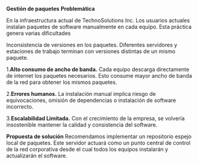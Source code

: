 **Gestión de paquetes** 
__Problemática__

En la infraestructura actual de TechnoSolutions Inc. Los usuarios actuales instalan paquetes de software manualmente en cada equipo. Esta práctica genera varias dificultades

Inconsistencia de versiones en los paquetes.
Diferentes servidores y estaciones de trabajo terminan con versiones distintas de un mismo paquete. 

1.**Alto consumo de ancho de banda.**
Cada equipo descarga directamente de internet los paquetes necesarios. Esto consume mayor ancho de banda de la red para obtener los mismos paquetes.

2.**Errores humanos.**
La instalación manual implica riesgo de equivocaciones, omisión de dependencias o instalación de software incorrecto.

3.**Escalabilidad Limitada.**
Con el crecimiento de la empresa, se volvería insostenible mantener la calidad y consistencia del software.

__Propuesta de solución__
Recomendamos implementar un repositorio espejo local de paquetes. Este servidor actuará como un punto central de control de la red corporativa desde el cual todos los equipos instalarán y actualizarán el software.


